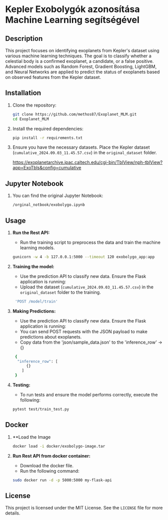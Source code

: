 # Kepler Exobolygók azonosítása Machine Learning segítségével

## Description

This project focuses on identifying exoplanets from Kepler's dataset using various machine learning techniques. The goal
is to classify whether a celestial body is a confirmed exoplanet, a candidate, or a false positive. Advanced models such
as Random Forest, Gradient Boosting, LightGBM, and Neural Networks are applied to predict the status of exoplanets based
on observed features from the Kepler dataset.

## Installation

1. Clone the repository:
   ```bash
   git clone https://github.com/methos87/Exoplanet_MLM.git
   cd Exoplanet_MLM
   ```

2. Install the required dependencies:
   ```bash
   pip install -r requirements.txt
   ```

3. Ensure you have the necessary datasets. Place the Kepler dataset (`cumulative_2024.09.03_11.45.57.csv`) in the
   `original_dataset` folder.

   https://exoplanetarchive.ipac.caltech.edu/cgi-bin/TblView/nph-tblView?app=ExoTbls&config=cumulative

## Jupyter Notebook
1. You can find the original Jupyter Notebook:
   ```bash
   /orginal_notbook/exobolygo.ipynb
   ```
## Usage

1. **Run the Rest API:**
    - Run the training script to preprocess the data and train the machine learning models.
   ```bash
   gunicorn -w 4 -b 127.0.0.1:5000 --timeout 120 exobolygo_app:app
   ```
   
2. **Training the model:**
    - Use the prediction API to classify new data. Ensure the Flask application is running:
    - Upload the dataset (`cumulative_2024.09.03_11.45.57.csv`) in the `original_dataset` folder to the training.
    ```bash
     'POST /model/train'
    ```
    

3. **Making Predictions:**
    - Use the prediction API to classify new data. Ensure the Flask application is running:
    - You can send POST requests with the JSON payload to make predictions about exoplanets.
    - Copy data from the 'json/sample_data.json' to the 'inference_row' -> {}
    ```bash
     {
      "inference_row": [
          {}
        ]
     }
    ```
   
3. **Testing:**
    - To run tests and ensure the model performs correctly, execute the following:
   ```bash
   pytest test/train_test.py
   ```

## Docker

1. **Load the Image
   ```bash
   docker load -i docker/exobolygo-image.tar
   ```
   
2. **Run Rest API from docker container:**
    - Download the docker file.
    - Run the following command:
   ```bash
   sudo docker run -d -p 5000:5000 my-flask-api
   ```

## License

This project is licensed under the MIT License. See the `LICENSE` file for more details.
